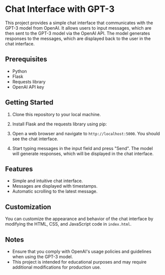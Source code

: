 # Chat Interface with GPT-3

This project provides a simple chat interface that communicates with the GPT-3 model from OpenAI. It allows users to input messages, which are then sent to the GPT-3 model via the OpenAI API. The model generates responses to the messages, which are displayed back to the user in the chat interface.

## Prerequisites

- Python
- Flask
- Requests library
- OpenAI API key

## Getting Started

1. Clone this repository to your local machine.

2. Install Flask and the requests library using pip:

6. Open a web browser and navigate to `http://localhost:5000`. You should see the chat interface.

7. Start typing messages in the input field and press "Send". The model will generate responses, which will be displayed in the chat interface.

## Features

- Simple and intuitive chat interface.
- Messages are displayed with timestamps.
- Automatic scrolling to the latest message.

## Customization

You can customize the appearance and behavior of the chat interface by modifying the HTML, CSS, and JavaScript code in `index.html`.

## Notes

- Ensure that you comply with OpenAI's usage policies and guidelines when using the GPT-3 model.
- This project is intended for educational purposes and may require additional modifications for production use.
